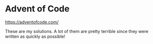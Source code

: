 # Advent of Code

https://adventofcode.com/

These are my solutions. A lot of them are pretty terrible since they were written as quickly as possible!
